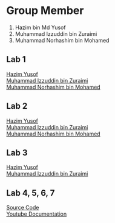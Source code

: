 # Group Member
1. Hazim bin Md Yusof
2. Muhammad Izzuddin bin Zuraimi
3. Muhammad Norhashim bin Mohamed


## Lab 1 
<a href="https://t.me/c/1268048899/33999?thread=33987"> Hazim Yusof </a> <br>
<a href= "https://t.me/c/1268048899/33996?thread=33987"> Muhammad Izzuddin bin Zuraimi</a> <br> 
<a href= "https://t.me/c/1268048899/34226?thread=33987"> Muhammad Norhashim bin Mohamed</a> <br>

## Lab 2 
<a href="https://t.me/c/1268048899/34296?thread=33988"> Hazim Yusof </a> <br>
<a href="https://t.me/c/1268048899/34150?thread=33988"> Muhammad Izzuddin bin Zuraimi </a> <br>
<a href="https://t.me/c/1268048899/34225?thread=33988"> Muhammad Norhashim bin Mohamed </a> <br>

## Lab 3
<a href="https://t.me/c/1268048899/34724?thread=34431"> Hazim Yusof </a> <br>
<a href="https://t.me/c/1268048899/34636?thread=34431"> Muhammad Izzuddin bin Zuraimi </a> <br>

## Lab 4, 5, 6, 7
<a href="https://github.com/ayieeez/Flutter_CRUD"> Source Code </a> <br>
<a href="https://youtu.be/083Ggawj4Hw"> Youtube Documentation </a> <br>
